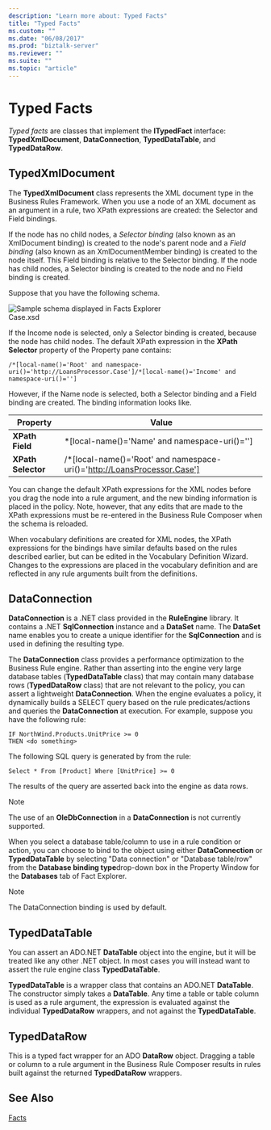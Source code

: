 ```yaml
---
description: "Learn more about: Typed Facts"
title: "Typed Facts"
ms.custom: ""
ms.date: "06/08/2017"
ms.prod: "biztalk-server"
ms.reviewer: ""
ms.suite: ""
ms.topic: "article"
---
```

# Typed Facts
*Typed facts* are classes that implement the **ITypedFact** interface: **TypedXmlDocument**, **DataConnection**, **TypedDataTable**, and **TypedDataRow**.  

## TypedXmlDocument  
 The **TypedXmlDocument** class represents the XML document type in the Business Rules Framework. When you use a node of an XML document as an argument in a rule, two XPath expressions are created: the Selector and Field bindings.  

 If the node has no child nodes, a *Selector binding* (also known as an XmlDocument binding) is created to the node's parent node and a *Field binding* (also known as an XmlDocumentMember binding) is created to the node itself. This Field binding is relative to the Selector binding. If the node has child nodes, a Selector binding is created to the node and no Field binding is created.  

 Suppose that you have the following schema.  

 ![Sample schema displayed in Facts Explorer](../core/media/xmldocumentbrowser.gif "xmldocumentbrowser")  
Case.xsd  

 If the Income node is selected, only a Selector binding is created, because the node has child nodes. The default XPath expression in the **XPath Selector** property of the Property pane contains:  

```  
/*[local-name()='Root' and namespace-uri()='http://LoansProcessor.Case']/*[local-name()='Income' and namespace-uri()='']  
```  

 However, if the Name node is selected, both a Selector binding and a Field binding are created. The binding information looks like.  


|      Property      |                                    Value                                    |
|--------------------|-----------------------------------------------------------------------------|
|  **XPath Field**   |               \*[local-name()='Name' and namespace-uri()='']                |
| **XPath Selector** | /\*[local-name()='Root' and namespace-uri()='http://LoansProcessor.Case'] |

 You can change the default XPath expressions for the XML nodes before you drag the node into a rule argument, and the new binding information is placed in the policy. Note, however, that any edits that are made to the XPath expressions must be re-entered in the Business Rule Composer when the schema is reloaded.  

 When vocabulary definitions are created for XML nodes, the XPath expressions for the bindings have similar defaults based on the rules described earlier, but can be edited in the Vocabulary Definition Wizard. Changes to the expressions are placed in the vocabulary definition and are reflected in any rule arguments built from the definitions.  

## DataConnection  
 **DataConnection** is a .NET class provided in the **RuleEngine** library. It contains a .NET **SqlConnection** instance and a **DataSet** name. The **DataSet** name enables you to create a unique identifier for the **SqlConnection** and is used in defining the resulting type.  

 The **DataConnection** class provides a performance optimization to the Business Rule engine. Rather than asserting into the engine very large database tables (**TypedDataTable** class) that may contain many database rows (**TypedDataRow** class) that are not relevant to the policy, you can assert a lightweight **DataConnection**. When the engine evaluates a policy, it dynamically builds a SELECT query based on the rule predicates/actions and queries the **DataConnection** at execution. For example, suppose you have the following rule:  

```  
IF NorthWind.Products.UnitPrice >= 0   
THEN <do something>  
```  

 The following SQL query is generated by from the rule:  

```  
Select * From [Product] Where [UnitPrice] >= 0  
```  

 The results of the query are asserted back into the engine as data rows.  

> [!NOTE]
>  The use of an **OleDbConnection** in a **DataConnection** is not currently supported.  

 When you select a database table/column to use in a rule condition or action, you can choose to bind to the object using either **DataConnection** or **TypedDataTable** by selecting "Data connection" or "Database table/row" from the **Database binding type**drop-down box in the Property Window for the **Databases** tab of Fact Explorer.  

> [!NOTE]
>  The DataConnection binding is used by default.  

## TypedDataTable  
 You can assert an ADO.NET **DataTable** object into the engine, but it will be treated like any other .NET object. In most cases you will instead want to assert the rule engine class **TypedDataTable**.  

 **TypedDataTable** is a wrapper class that contains an ADO.NET **DataTable**. The constructor simply takes a **DataTable**. Any time a table or table column is used as a rule argument, the expression is evaluated against the individual **TypedDataRow** wrappers, and not against the **TypedDataTable**.  

## TypedDataRow  
 This is a typed fact wrapper for an ADO **DataRow** object. Dragging a table or column to a rule argument in the Business Rule Composer results in rules built against the returned **TypedDataRow** wrappers.  

## See Also  
 [Facts](../core/facts.md)
